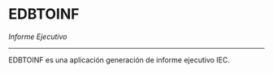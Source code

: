 # EDBTOINF

_Informe Ejecutivo_

---

EDBTOINF es una aplicación generación de informe ejecutivo IEC.

